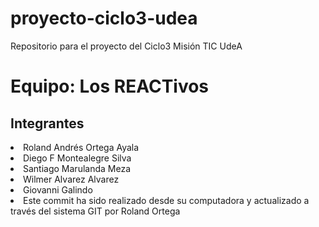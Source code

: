 # proyecto-ciclo3-udea
Repositorio para el proyecto del Ciclo3 Misión TIC UdeA


<h1>Equipo: Los REACTivos</h1>

<h2>Integrantes</h2>

<li>Roland Andrés Ortega Ayala</li>
<li>Diego F Montealegre Silva</li>
<li>Santiago Marulanda Meza</li>
<li>Wilmer Alvarez Alvarez</li>
<li>Giovanni Galindo</li>

<li>Este commit ha sido realizado desde su computadora y actualizado a través del sistema GIT por Roland Ortega</li>
